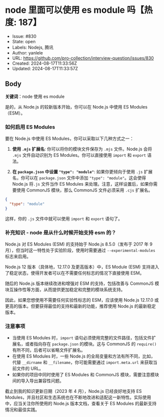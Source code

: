 # node 里面可以使用 es module 吗【热度: 187】

- Issue: #830
- State: open
- Labels: Nodejs, 腾讯
- Author: yanlele
- URL: https://github.com/pro-collection/interview-question/issues/830
- Created: 2024-08-17T11:33:56Z
- Updated: 2024-08-17T11:33:57Z

## Body

**关键词**：node 使用 es module

是的，从 Node.js 的较新版本开始，你可以在 Node.js 中使用 ES Modules（ESM）。

### 如何启用 ES Modules

要在 Node.js 中使用 ES Modules，你可以采取以下几种方式之一：

1. **使用 `.mjs` 扩展名**:
   你可以将你的模块文件保存为 `.mjs` 文件。Node.js 会将 `.mjs` 文件自动识别为 ES Modules。你可以直接使用 `import` 和 `export` 语法。

2. **在 `package.json` 中设置 `"type": "module"`**:
   如果你更倾向于使用 `.js` 扩展名，你可以在 `package.json` 文件中添加 `"type": "module"`。这会使得 Node.js 将`.js` 文件当作 ES Modules 来处理。注意，这样设置后，如果你需要使用 CommonJS 模块，那么 CommonJS 文件必须采用 `.cjs` 扩展名。

```json
{
  "type": "module"
}
```

这样，你的 `.js` 文件中就可以使用 `import` 和 `export` 语句了。

### 补充知识 - node 是从什么时候开始支持 esm 的？

Node.js 对 ES Modules (ESM) 的支持始于 Node.js 8.5.0（发布于 2017 年 9 月），但当时这一特性处于实验阶段，使用时需要通过 `--experimental-modules` 标志来启用。

Node.js 12 版本（具体地，12.17.0 及更高版本）中，ES Module (ESM) 支持进入了稳定状态，使得开发者可以在不需要任何标志的情况下直接使用 ESM。

随后的 Node.js 版本继续改进和增强对 ESM 的支持，包括改善与 CommonJS 模块互操作性等方面，从而提供更加稳定和完整的模块系统支持。

因此，如果您想使用不需要任何实验性标志的 ESM，应该使用 Node.js 12.17.0 或更高的版本。但要获得最佳的支持和最新的功能，推荐使用 Node.js 的最新稳定版本。

### 注意事项

- 当使用 ES Modules 时，`import` 语句必须使用完整的文件路径，包括文件扩展名，或者指向存在 `package.json` 的模块。这与 CommonJS 的 `require()` 有所不同，后者可以省略文件扩展名。
- 在使用 ES Modules 时，一些 Node.js 的全局变量和方法有所不同，比如，代替 `__dirname` 和 `__filename`，你可能需要通过 `import.meta.url` 来获取当前文件的 URL。
- 如果你的项目中同时使用了 ES Modules 和 CommonJS 模块，需要注意模块间的导入导出兼容性问题。

截止到我的知识更新日期（2023 年 4 月），Node.js 已经良好地支持 ES Modules，并且社区和生态系统也在不断地改进和适配这一新特性。实际使用中，应当关注你所使用的 Node.js 版本文档，查看关于 ES Modules 的最新支持情况和最佳实践。

